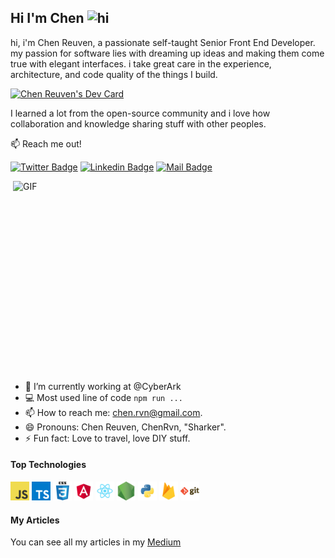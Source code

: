 ## Hi I'm Chen <img src="https://user-images.githubusercontent.com/1303154/88677602-1635ba80-d120-11ea-84d8-d263ba5fc3c0.gif" width="28px" height="28px" alt="hi">

hi, i'm Chen Reuven, a passionate self-taught Senior Front End Developer. my passion for software lies with dreaming up ideas and making them come true with elegant interfaces. i take great care in the experience, architecture, and code quality of the things I build.

<a href="https://app.daily.dev/creuven"><img src="https://api.daily.dev/devcards/0e43fe0345534306a3daac28e0a16c31.png?r=pxe" width="150" alt="Chen Reuven's Dev Card"/></a>

I learned a lot from the open-source community and i love how collaboration and knowledge sharing stuff with other peoples.

:mailbox: Reach me out!

[![Twitter Badge](https://img.shields.io/badge/-@ChenReuven-1ca0f1?style=flat&labelColor=1ca0f1&logo=twitter&logoColor=white&link=https://twitter.com/ChenRvn)](https://twitter.com/ChenRvn) 
[![Linkedin Badge](https://img.shields.io/badge/-ChenReuven-0e76a8?style=flat&labelColor=0e76a8&logo=linkedin&logoColor=white)](https://www.linkedin.com/in/chen-reuven-7535aa28/) 
[![Mail Badge](https://img.shields.io/badge/-ChenReuven-c0392b?style=flat&labelColor=c0392b&logo=gmail&logoColor=white)](mailto:chen.rvn@gmail.com)

<img align="right" alt="GIF" src="https://github.com/abhisheknaiidu/abhisheknaiidu/blob/master/code.gif?raw=true" width="500" height="320" />

- 🔭 I’m currently working at @CyberArk
- :computer: Most used line of code `npm run ...`
- 📫 How to reach me: chen.rvn@gmail.com.
- 😄 Pronouns: Chen Reuven, ChenRvn, "Sharker".
- ⚡ Fun fact: Love to travel, love DIY stuff.

#### Top Technologies
<code><img height="30" src="https://raw.githubusercontent.com/github/explore/80688e429a7d4ef2fca1e82350fe8e3517d3494d/topics/javascript/javascript.png"></code>
<code><img height="30" src="https://raw.githubusercontent.com/github/explore/80688e429a7d4ef2fca1e82350fe8e3517d3494d/topics/typescript/typescript.png"></code>
<code><img height="30" src="https://raw.githubusercontent.com/github/explore/80688e429a7d4ef2fca1e82350fe8e3517d3494d/topics/css/css.png"></code>
<code><img height="30" src="https://raw.githubusercontent.com/github/explore/80688e429a7d4ef2fca1e82350fe8e3517d3494d/topics/angular/angular.png"></code>
<code><img height="30" src="https://raw.githubusercontent.com/github/explore/80688e429a7d4ef2fca1e82350fe8e3517d3494d/topics/react/react.png"></code>
<code><img height="30" src="https://raw.githubusercontent.com/github/explore/80688e429a7d4ef2fca1e82350fe8e3517d3494d/topics/nodejs/nodejs.png"></code>
<code><img height="30" src="https://raw.githubusercontent.com/github/explore/80688e429a7d4ef2fca1e82350fe8e3517d3494d/topics/python/python.png"></code>
<code><img height="30" src="https://raw.githubusercontent.com/github/explore/80688e429a7d4ef2fca1e82350fe8e3517d3494d/topics/firebase/firebase.png"></code>
<code><img height="30" src="https://raw.githubusercontent.com/github/explore/80688e429a7d4ef2fca1e82350fe8e3517d3494d/topics/git/git.png"></code>

#### My Articles
You can see all my articles in my <a href="https://medium.com/@chen.reuven" target="_blank">Medium</a>
